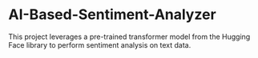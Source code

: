 # AI-Based-Sentiment-Analyzer
This project leverages a pre-trained transformer model from the Hugging Face library to perform sentiment analysis on text data.
